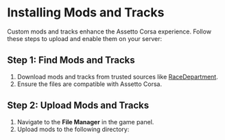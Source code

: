 # Installing Mods and Tracks

Custom mods and tracks enhance the Assetto Corsa experience. Follow these steps to upload and enable them on your server:

## Step 1: Find Mods and Tracks
1. Download mods and tracks from trusted sources like [RaceDepartment](https://www.racedepartment.com/).
2. Ensure the files are compatible with Assetto Corsa.

## Step 2: Upload Mods and Tracks
1. Navigate to the **File Manager** in the game panel.
2. Upload mods to the following directory:

